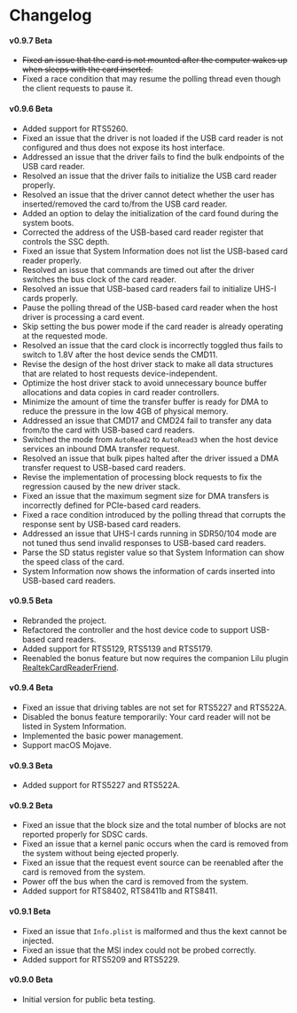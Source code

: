 #  Changelog

#### v0.9.7 Beta
- ~~Fixed an issue that the card is not mounted after the computer wakes up when sleeps with the card inserted.~~
- Fixed a race condition that may resume the polling thread even though the client requests to pause it.

#### v0.9.6 Beta
- Added support for RTS5260.
- Fixed an issue that the driver is not loaded if the USB card reader is not configured and thus does not expose its host interface.
- Addressed an issue that the driver fails to find the bulk endpoints of the USB card reader.
- Resolved an issue that the driver fails to initialize the USB card reader properly.
- Resolved an issue that the driver cannot detect whether the user has inserted/removed the card to/from the USB card reader.
- Added an option to delay the initialization of the card found during the system boots.
- Corrected the address of the USB-based card reader register that controls the SSC depth.
- Fixed an issue that System Information does not list the USB-based card reader properly.
- Resolved an issue that commands are timed out after the driver switches the bus clock of the card reader.
- Resolved an issue that USB-based card readers fail to initialize UHS-I cards properly.
- Pause the polling thread of the USB-based card reader when the host driver is processing a card event.
- Skip setting the bus power mode if the card reader is already operating at the requested mode.
- Resolved an issue that the card clock is incorrectly toggled thus fails to switch to 1.8V after the host device sends the CMD11.
- Revise the design of the host driver stack to make all data structures that are related to host requests device-independent.
- Optimize the host driver stack to avoid unnecessary bounce buffer allocations and data copies in card reader controllers.
- Minimize the amount of time the transfer buffer is ready for DMA to reduce the pressure in the low 4GB of physical memory.
- Addressed an issue that CMD17 and CMD24 fail to transfer any data from/to the card with USB-based card readers.
- Switched the mode from `AutoRead2` to `AutoRead3` when the host device services an inbound DMA transfer request.
- Resolved an issue that bulk pipes halted after the driver issued a DMA transfer request to USB-based card readers. 
- Revise the implementation of processing block requests to fix the regression caused by the new driver stack.
- Fixed an issue that the maximum segment size for DMA transfers is incorrectly defined for PCIe-based card readers.
- Fixed a race condition introduced by the polling thread that corrupts the response sent by USB-based card readers.
- Addressed an issue that UHS-I cards running in SDR50/104 mode are not tuned thus send invalid responses to USB-based card readers.
- Parse the SD status register value so that System Information can show the speed class of the card.
- System Information now shows the information of cards inserted into USB-based card readers.

#### v0.9.5 Beta
- Rebranded the project.
- Refactored the controller and the host device code to support USB-based card readers.
- Added support for RTS5129, RTS5139 and RTS5179.
- Reenabled the bonus feature but now requires the companion Lilu plugin [RealtekCardReaderFriend](https://github.com/0xFireWolf/RealtekCardReaderFriend/).

#### v0.9.4 Beta
- Fixed an issue that driving tables are not set for RTS5227 and RTS522A.  
- Disabled the bonus feature temporarily: Your card reader will not be listed in System Information.  
- Implemented the basic power management.
- Support macOS Mojave.

#### v0.9.3 Beta
- Added support for RTS5227 and RTS522A.

#### v0.9.2 Beta
- Fixed an issue that the block size and the total number of blocks are not reported properly for SDSC cards.
- Fixed an issue that a kernel panic occurs when the card is removed from the system without being ejected properly.
- Fixed an issue that the request event source can be reenabled after the card is removed from the system.
- Power off the bus when the card is removed from the system.
- Added support for RTS8402, RTS8411b and RTS8411.

#### v0.9.1 Beta
- Fixed an issue that `Info.plist` is malformed and thus the kext cannot be injected.
- Fixed an issue that the MSI index could not be probed correctly.
- Added support for RTS5209 and RTS5229.

#### v0.9.0 Beta
- Initial version for public beta testing.

